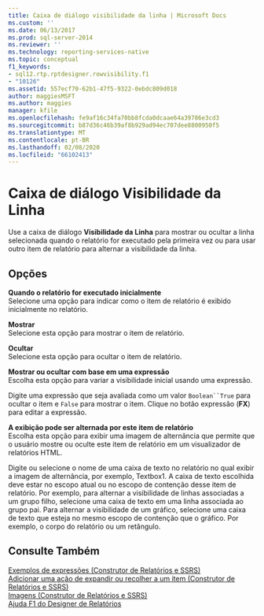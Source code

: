```yaml
---
title: Caixa de diálogo visibilidade da linha | Microsoft Docs
ms.custom: ''
ms.date: 06/13/2017
ms.prod: sql-server-2014
ms.reviewer: ''
ms.technology: reporting-services-native
ms.topic: conceptual
f1_keywords:
- sql12.rtp.rptdesigner.rowvisibility.f1
- "10126"
ms.assetid: 557ecf70-62b1-47f5-9322-0ebdc809d018
author: maggiesMSFT
ms.author: maggies
manager: kfile
ms.openlocfilehash: fe9af16c34fa70bb8fcda0dcaae64a39786e3cd3
ms.sourcegitcommit: b87d36c46b39af8b929ad94ec707dee8800950f5
ms.translationtype: MT
ms.contentlocale: pt-BR
ms.lasthandoff: 02/08/2020
ms.locfileid: "66102413"
---
```

# <a name="row-visibility-dialog-box"></a>Caixa de diálogo Visibilidade da Linha
  Use a caixa de diálogo **Visibilidade da Linha** para mostrar ou ocultar a linha selecionada quando o relatório for executado pela primeira vez ou para usar outro item de relatório para alternar a visibilidade da linha.  
  
## <a name="options"></a>Opções  
 **Quando o relatório for executado inicialmente**  
 Selecione uma opção para indicar como o item de relatório é exibido inicialmente no relatório.  
  
 **Mostrar**  
 Selecione esta opção para mostrar o item de relatório.  
  
 **Ocultar**  
 Selecione esta opção para ocultar o item de relatório.  
  
 **Mostrar ou ocultar com base em uma expressão**  
 Escolha esta opção para variar a visibilidade inicial usando uma expressão.  
  
 Digite uma expressão que seja avaliada como um valor `Boolean``True` para ocultar o item e `False` para mostrar o item. Clique no botão expressão (**FX**) para editar a expressão.  
  
 **A exibição pode ser alternada por este item de relatório**  
 Escolha esta opção para exibir uma imagem de alternância que permite que o usuário mostre ou oculte este item de relatório em um visualizador de relatórios HTML.  
  
 Digite ou selecione o nome de uma caixa de texto no relatório no qual exibir a imagem de alternância, por exemplo, Textbox1. A caixa de texto escolhida deve estar no escopo atual ou no escopo de contenção desse item de relatório. Por exemplo, para alternar a visibilidade de linhas associadas a um grupo filho, selecione uma caixa de texto em uma linha associada ao grupo pai. Para alternar a visibilidade de um gráfico, selecione uma caixa de texto que esteja no mesmo escopo de contenção que o gráfico. Por exemplo, o corpo do relatório ou um retângulo.  
  
## <a name="see-also"></a>Consulte Também  
 [Exemplos de expressões &#40;Construtor de Relatórios e SSRS&#41;](report-design/expression-examples-report-builder-and-ssrs.md)   
 [Adicionar uma ação de expandir ou recolher a um item &#40;Construtor de Relatórios e SSRS&#41;](report-design/add-an-expand-or-collapse-action-to-an-item-report-builder-and-ssrs.md)   
 [Imagens &#40;Construtor de Relatórios e SSRS&#41;](report-design/images-report-builder-and-ssrs.md)   
 [Ajuda F1 do Designer de Relatórios](tools/report-designer-f1-help.md)  
  
  
